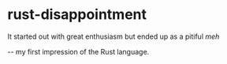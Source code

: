 rust-disappointment
===================

It started out with great enthusiasm but ended up as a pitiful _meh_

  -- my first impression of the Rust language.
